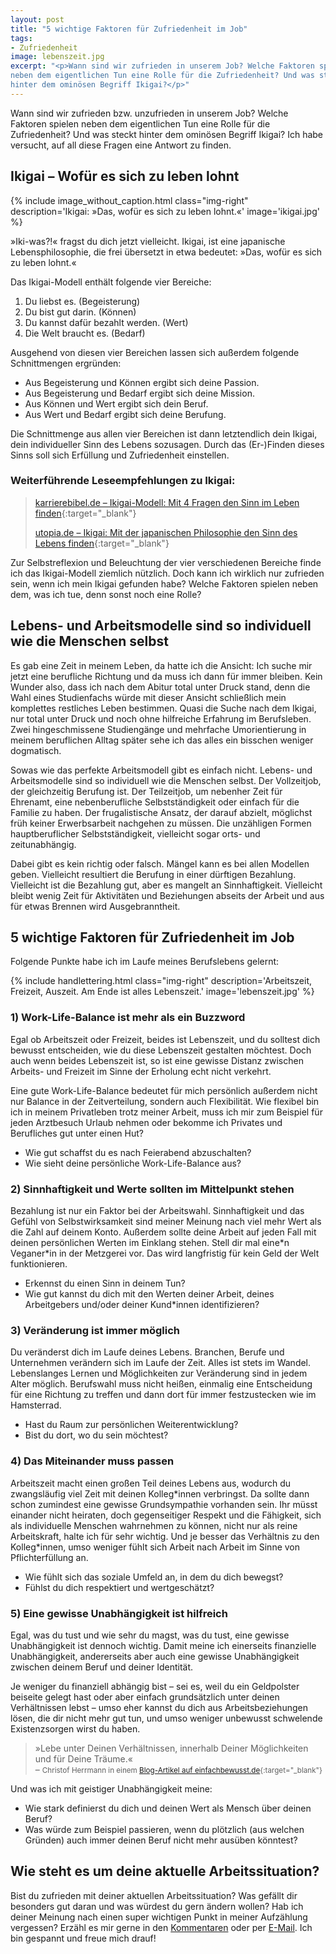 ```yaml
---
layout: post
title: "5 wichtige Faktoren für Zufriedenheit im Job"
tags:
- Zufriedenheit
image: lebenszeit.jpg
excerpt: "<p>Wann sind wir zufrieden in unserem Job? Welche Faktoren spielen
neben dem eigentlichen Tun eine Rolle für die Zufriedenheit? Und was steckt bloß
hinter dem ominösen Begriff Ikigai?</p>"
---
```


Wann sind wir zufrieden bzw. unzufrieden in unserem Job? Welche Faktoren spielen
neben dem eigentlichen Tun eine Rolle für die Zufriedenheit? Und was steckt
hinter dem ominösen Begriff Ikigai? Ich habe versucht, auf all diese Fragen eine
Antwort zu finden.

## Ikigai – Wofür es sich zu leben lohnt

{% include image_without_caption.html
  class="img-right"
  description='Ikigai: »Das, wofür es sich zu leben lohnt.«'
  image='ikigai.jpg'
%}

»Iki-was?!« fragst du dich jetzt vielleicht. Ikigai,
ist eine japanische Lebensphilosophie, die frei übersetzt in etwa bedeutet:
»Das, wofür es sich zu leben lohnt.«

Das Ikigai-Modell enthält folgende vier Bereiche:

1. Du liebst es. (Begeisterung)
2. Du bist gut darin. (Können)
3. Du kannst dafür bezahlt werden. (Wert)
4. Die Welt braucht es. (Bedarf)

Ausgehend von diesen vier Bereichen lassen sich außerdem folgende Schnittmengen
ergründen:

* Aus Begeisterung und Können ergibt sich deine Passion.
* Aus Begeisterung und Bedarf ergibt sich deine Mission.
* Aus Können und Wert ergibt sich dein Beruf.
* Aus Wert und Bedarf ergibt sich deine Berufung.

Die Schnittmenge aus allen vier Bereichen ist dann letztendlich dein Ikigai,
dein individueller Sinn des Lebens sozusagen. Durch das (Er-)Finden dieses Sinns
soll sich Erfüllung und Zufriedenheit einstellen.

### Weiterführende Leseempfehlungen zu Ikigai:

>[karrierebibel.de – Ikigai-Modell: Mit 4 Fragen den Sinn im Leben finden](https://karrierebibel.de/ikigai-modell/){:target="_blank"}
>
>[utopia.de – Ikigai: Mit der japanischen Philosophie den Sinn des Lebens finden](https://utopia.de/ratgeber/ikigai-mit-der-japanischen-philosophie-den-sinn-des-lebens-finden/){:target="_blank"}
>

Zur Selbstreflexion und Beleuchtung der vier verschiedenen Bereiche finde ich
das Ikigai-Modell ziemlich nützlich. Doch kann ich wirklich nur zufrieden sein,
wenn ich mein Ikigai gefunden habe? Welche Faktoren spielen neben dem, was ich
tue, denn sonst noch eine Rolle?

## Lebens- und Arbeitsmodelle sind so individuell wie die Menschen selbst

Es gab eine Zeit in meinem Leben, da hatte ich die Ansicht: Ich suche mir jetzt
eine berufliche Richtung und da muss ich dann für immer bleiben. Kein Wunder
also, dass ich nach dem Abitur total unter Druck stand, denn die Wahl eines
Studienfachs würde mit dieser Ansicht schließlich mein komplettes restliches
Leben bestimmen. Quasi die Suche nach dem Ikigai, nur total unter Druck und noch
ohne hilfreiche Erfahrung im Berufsleben. Zwei hingeschmissene Studiengänge und
mehrfache Umorientierung in meinem beruflichen Alltag später sehe ich das alles
ein bisschen weniger dogmatisch.

Sowas wie das perfekte Arbeitsmodell gibt es einfach nicht. Lebens- und
Arbeitsmodelle sind so individuell wie die Menschen selbst. Der Vollzeitjob, der
gleichzeitig Berufung ist. Der Teilzeitjob, um nebenher Zeit für Ehrenamt, eine
nebenberufliche Selbstständigkeit oder einfach für die Familie zu haben. Der
frugalistische Ansatz, der darauf abzielt, möglichst früh keiner Erwerbsarbeit
nachgehen zu müssen. Die unzähligen Formen hauptberuflicher Selbstständigkeit,
vielleicht sogar orts- und zeitunabhängig.

Dabei gibt es kein richtig oder falsch. Mängel kann es bei allen Modellen geben.
Vielleicht resultiert die Berufung in einer dürftigen Bezahlung. Vielleicht ist
die Bezahlung gut, aber es mangelt an Sinnhaftigkeit. Vielleicht bleibt wenig
Zeit für Aktivitäten und Beziehungen abseits der Arbeit und aus für etwas
Brennen wird Ausgebranntheit.

## 5 wichtige Faktoren für Zufriedenheit im Job

Folgende Punkte habe ich im Laufe meines Berufslebens gelernt:

{% include handlettering.html
  class="img-right"
  description='Arbeitszeit, Freizeit, Auszeit. Am Ende ist alles Lebenszeit.'
  image='lebenszeit.jpg'
%}

### 1) Work-Life-Balance ist mehr als ein Buzzword

Egal ob Arbeitszeit oder Freizeit, beides ist Lebenszeit, und du solltest dich
bewusst entscheiden, wie du diese Lebenszeit gestalten möchtest. Doch auch wenn
beides Lebenszeit ist, so ist eine gewisse Distanz zwischen Arbeits- und
Freizeit im Sinne der Erholung echt nicht verkehrt.

Eine gute Work-Life-Balance bedeutet für mich persönlich außerdem nicht nur
Balance in der Zeitverteilung, sondern auch Flexibilität. Wie flexibel bin ich
in meinem Privatleben trotz meiner Arbeit, muss ich mir zum Beispiel für jeden
Arztbesuch Urlaub nehmen oder bekomme ich Privates und Berufliches gut unter
einen Hut?

* Wie gut schaffst du es nach Feierabend abzuschalten?
* Wie sieht deine persönliche Work-Life-Balance aus?

### 2) Sinnhaftigkeit und Werte sollten im Mittelpunkt stehen

Bezahlung ist nur ein Faktor bei der Arbeitswahl. Sinnhaftigkeit und das
Gefühl von Selbstwirksamkeit sind meiner Meinung nach viel mehr Wert als die
Zahl auf deinem Konto. Außerdem sollte deine Arbeit auf jeden Fall mit deinen
persönlichen Werten im Einklang stehen. Stell dir mal eine\*n Veganer\*in in der
Metzgerei vor. Das wird langfristig für kein Geld der Welt funktionieren.

* Erkennst du einen Sinn in deinem Tun?
* Wie gut kannst du dich mit den Werten deiner Arbeit, deines Arbeitgebers und/oder deiner Kund\*innen identifizieren?

### 3) Veränderung ist immer möglich

Du veränderst dich im Laufe deines Lebens. Branchen, Berufe und Unternehmen
verändern sich im Laufe der Zeit. Alles ist stets im Wandel. Lebenslanges Lernen
und Möglichkeiten zur Veränderung sind in jedem Alter möglich. Berufswahl muss
nicht heißen, einmalig eine Entscheidung für eine Richtung zu treffen und dann
dort für immer festzustecken wie im Hamsterrad.

* Hast du Raum zur persönlichen Weiterentwicklung?
* Bist du dort, wo du sein möchtest?

### 4) Das Miteinander muss passen

Arbeitszeit macht einen großen Teil deines Lebens aus, wodurch du zwangsläufig
viel Zeit mit deinen Kolleg\*innen verbringst. Da sollte dann schon zumindest
eine gewisse Grundsympathie vorhanden sein. Ihr müsst einander nicht heiraten,
doch gegenseitiger Respekt und die Fähigkeit, sich als individuelle Menschen
wahrnehmen zu können, nicht nur als reine Arbeitskraft, halte ich für sehr
wichtig. Und je besser das Verhältnis zu den Kolleg\*innen, umso weniger fühlt
sich Arbeit nach Arbeit im Sinne von Pflichterfüllung an.

* Wie fühlt sich das soziale Umfeld an, in dem du dich bewegst?
* Fühlst du dich respektiert und wertgeschätzt?

### 5) Eine gewisse Unabhängigkeit ist hilfreich

Egal, was du tust und wie sehr du magst, was du tust, eine gewisse
Unabhängigkeit ist dennoch wichtig. Damit meine ich einerseits finanzielle
Unabhängigkeit, andererseits aber auch eine gewisse Unabhängigkeit zwischen
deinem Beruf und deiner Identität.

Je weniger du finanziell abhängig bist – sei es, weil du ein Geldpolster
beiseite gelegt hast oder aber einfach grundsätzlich unter deinen Verhältnissen
lebst – umso eher kannst du dich aus Arbeitsbeziehungen lösen, die dir nicht
mehr gut tun, und umso weniger unbewusst schwelende Existenzsorgen wirst du
haben.

>»Lebe unter Deinen Verhältnissen, innerhalb Deiner Möglichkeiten und für Deine Träume.«<br/>
– <small>Christof Herrmann in einem [Blog-Artikel auf einfachbewusst.de](https://www.einfachbewusst.de/2018/05/der-beste-finanztipp/){:target="_blank"}</small>

Und was ich mit geistiger Unabhängigkeit meine:

* Wie stark definierst du dich und deinen Wert als Mensch über deinen Beruf?
* Was würde zum Beispiel passieren, wenn du plötzlich (aus welchen Gründen) auch
immer deinen Beruf nicht mehr ausüben könntest?

## Wie steht es um deine aktuelle Arbeitssituation?

Bist du zufrieden mit deiner aktuellen Arbeitssituation? Was gefällt dir
besonders gut daran und was würdest du gern ändern wollen? Hab ich deiner
Meinung nach einen super wichtigen Punkt in meiner Aufzählung vergessen? Erzähl
es mir gerne in den [Kommentaren](#new-comment) oder per [E-Mail](mailto:hallo@fraulyoner.de). Ich bin gespannt und freue mich drauf!
